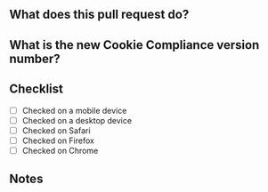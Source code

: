 ## What does this pull request do?



## What is the new Cookie Compliance version number?



## Checklist

- [ ] Checked on a mobile device
- [ ] Checked on a desktop device
- [ ] Checked on Safari
- [ ] Checked on Firefox
- [ ] Checked on Chrome

## Notes

